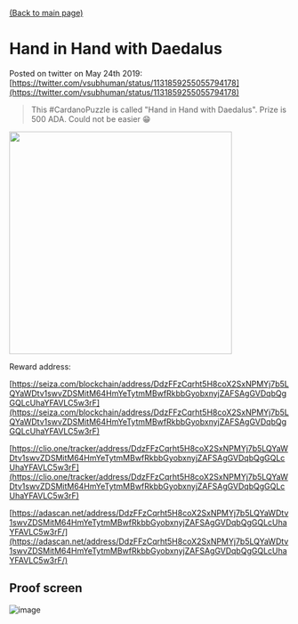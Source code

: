 [(Back to main page)](./..)

# Hand in Hand with Daedalus

Posted on twitter on May 24th 2019: [https://twitter.com/vsubhuman/status/1131859255055794178](https://twitter.com/vsubhuman/status/1131859255055794178)

> This #CardanoPuzzle is called "Hand in Hand with Daedalus". Prize is 500 ADA. Could not be easier 😁

<img src="https://user-images.githubusercontent.com/5585355/58319385-7c3ef780-7e22-11e9-8fdb-24b1a088ead1.png" width="400" />

Reward address:

[https://seiza.com/blockchain/address/DdzFFzCqrht5H8coX2SxNPMYj7b5LQYaWDtv1swvZDSMitM64HmYeTytmMBwfRkbbGyobxnyjZAFSAgGVDqbQgGQLcUhaYFAVLC5w3rF](https://seiza.com/blockchain/address/DdzFFzCqrht5H8coX2SxNPMYj7b5LQYaWDtv1swvZDSMitM64HmYeTytmMBwfRkbbGyobxnyjZAFSAgGVDqbQgGQLcUhaYFAVLC5w3rF)

[https://clio.one/tracker/address/DdzFFzCqrht5H8coX2SxNPMYj7b5LQYaWDtv1swvZDSMitM64HmYeTytmMBwfRkbbGyobxnyjZAFSAgGVDqbQgGQLcUhaYFAVLC5w3rF](https://clio.one/tracker/address/DdzFFzCqrht5H8coX2SxNPMYj7b5LQYaWDtv1swvZDSMitM64HmYeTytmMBwfRkbbGyobxnyjZAFSAgGVDqbQgGQLcUhaYFAVLC5w3rF)

[https://adascan.net/address/DdzFFzCqrht5H8coX2SxNPMYj7b5LQYaWDtv1swvZDSMitM64HmYeTytmMBwfRkbbGyobxnyjZAFSAgGVDqbQgGQLcUhaYFAVLC5w3rF/](https://adascan.net/address/DdzFFzCqrht5H8coX2SxNPMYj7b5LQYaWDtv1swvZDSMitM64HmYeTytmMBwfRkbbGyobxnyjZAFSAgGVDqbQgGQLcUhaYFAVLC5w3rF/)

## Proof screen

![image](https://user-images.githubusercontent.com/5585355/58319678-c627dd80-7e22-11e9-8c2b-02614f02faa3.png)
